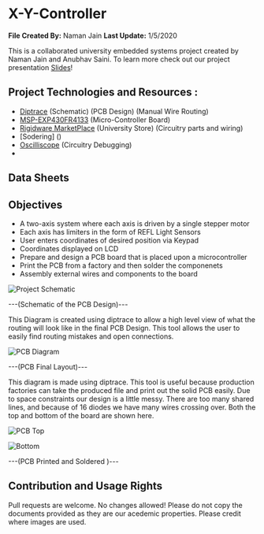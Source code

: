 # X-Y-Controller
**File Created By:** Naman Jain
**Last Update:** 1/5/2020

This is a collaborated university embedded systems project created by Naman Jain and Anubhav Saini. To learn more check out our project presentation [Slides]!


## Project Technologies and Resources :
  - [Diptrace] (Schematic) (PCB Design) (Manual Wire Routing) 
  - [MSP-EXP430FR4133] (Micro-Controller Board)
  - [Rigidware MarketPlace] (University Store) (Circuitry parts and wiring)
  - [Sodering] () 
  - [Oscilliscope] (Circuitry Debugging)
  - 
## Data Sheets


## Objectives
- A two-axis system where each axis is driven by a single stepper motor
- Each axis has limiters in the form of REFL Light Sensors
- User enters coordinates of desired position via Keypad
- Coordinates displayed on LCD
- Prepare and design a PCB board that is placed upon a microcontroller
- Print the PCB from a factory and then solder the componenets
- Assembly external wires and components to the board

![Project Schematic](https://firebasestorage.googleapis.com/v0/b/storage-for-projects.appspot.com/o/Schematic%20Design.png?alt=media&token=a768c626-d163-4b11-878d-ef2b09a010ed)

---(Schematic of the PCB Design)---

This Diagram is created using diptrace to allow a high level view of what the routing will look like in the final PCB Design. This tool allows the user to easily find routing mistakes and open connections. 

![PCB Diagram](https://firebasestorage.googleapis.com/v0/b/storage-for-projects.appspot.com/o/pcb%20routing.png?alt=media&token=aa9da03f-c664-4e67-8560-9a63efa13afb)

---(PCB Final Layout)---

This diagram is made using diptrace. This tool is useful because production factories can take the produced file and print out the solid PCB easily. Due to space constraints our design is a little messy. There are too many shared lines, and because of 16 diodes we have many wires crossing over. Both the top and bottom of the board are shown here.

 ![PCB Top](https://firebasestorage.googleapis.com/v0/b/storage-for-projects.appspot.com/o/solder%20top.jpg?alt=media&token=f9645fa9-86d3-456a-8b33-00efecda9b50)

![Bottom](https://firebasestorage.googleapis.com/v0/b/storage-for-projects.appspot.com/o/solder%20bottom.jpg?alt=media&token=4e0a6e08-397c-4091-8673-cc264e50d14a)

---(PCB Printed and Soldered )---



## Contribution and Usage Rights
Pull requests are welcome. No changes allowed! Please do not copy the documents provided as they are our acedemic properties. Please credit where images are used.

[Diptrace]: <https://diptrace.com/>
[MSP-EXP430FR4133]: <https://firebase.google.com/>
[Rigidware MarketPlace]: <https://www.engsoc.uwaterloo.ca/ridgidware/>
[Oscilliscope]: <https://github.com/ArthurHub/Android-Image-Cropper>
[Slides]: <https://docs.google.com/presentation/d/1CYS54YSZ_er0cwmIdWw0txBPDk2QcQ2v4sf5bczO5I4/edit?usp=sharing>
